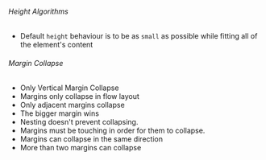 ###### Height Algorithms
- Default `height` behaviour is to be as `small` as possible while fitting all of the element's content
###### Margin Collapse
- Only Vertical Margin Collapse
- Margins only collapse in flow layout
- Only adjacent margins collapse
- The bigger margin wins
- Nesting doesn't prevent collapsing.
- Margins must be touching in order for them to collapse.
- Margins can collapse in the same direction
- More than two margins can collapse
